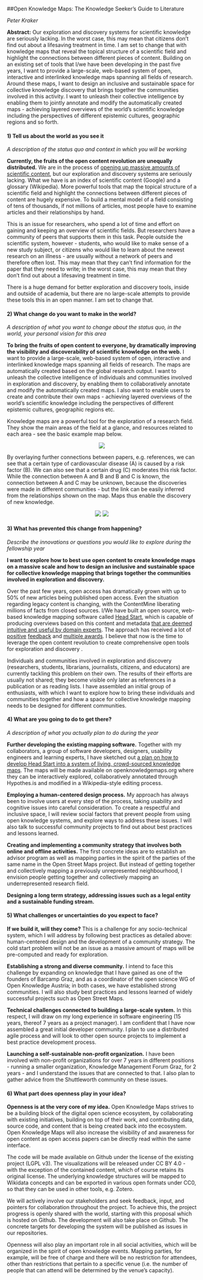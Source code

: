##Open Knowledge Maps: The Knowledge Seeker’s Guide to Literature

*Peter Kraker*

**Abstract:** Our exploration and discovery systems for scientific knowledge are seriously lacking. In the worst case, this may mean that citizens don’t find out about a lifesaving treatment in time. I am set to change that with knowledge maps that reveal the topical structure of a scientific field and highlight the connections between different pieces of content. Building on an existing set of tools that I/we have been developing in the past five years, I want to provide a large-scale, web-based system of open, interactive and interlinked knowledge maps spanning all fields of research. Around these maps, I want to design an inclusive and sustainable space for collective knowledge discovery that brings together the communities involved in this activity. I want to unleash their collective intelligence by enabling them to jointly annotate and modify the automatically created maps - achieving layered overviews of the world’s scientific knowledge including the perspectives of different epistemic cultures, geographic regions and so forth.

#### 1) Tell us about the world as you see it 
*A description of the status quo and context in which you will be working*

**Currently, the fruits of the open content revolution are unequally distributed.** We are in the process of [opening up massive amounts of scientific content](http://poeticeconomics.blogspot.co.at/2015/12/dramatic-growth-of-open-access-december.html), but our exploration and discovery systems are seriously lacking. What we have is an index of scientific content (Google) and a glossary (Wikipedia). More powerful tools that map the topical structure of a scientific field and highlight the connections between different pieces of content are hugely expensive. To build a mental model of a field consisting of tens of thousands, if not millions of articles, most people have to examine articles and their relationships by hand.

This is an issue for researchers, who spend a lot of time and effort on gaining and keeping an overview of scientific fields. But researchers have a community of peers that supports them in this task. People outside the scientific system, however - students, who would like to make sense of a new study subject, or citizens who would like to learn about the newest research on an illness - are usually without a network of peers and therefore often lost. This may mean that they can’t find information for the paper that they need to write; in the worst case, this may mean that they don’t find out about a lifesaving treatment in time.

There is a huge demand for better exploration and discovery tools, inside and outside of academia, but there are no large-scale attempts to provide these tools this in an open manner. I am set to change that.


#### 2) What change do you want to make in the world?
*A description of what you want to change about the status quo, in the world, your personal vision for this area*

**To bring the fruits of open content to everyone, by dramatically improving the visibility and discoverability of scientific knowledge on the web.** I want to provide a large-scale, web-based system of open, interactive and interlinked knowledge maps spanning all fields of research. The maps are automatically created based on the global research output. I want to unleash the collective intelligence of individuals and communities involved in exploration and discovery, by enabling them to collaboratively annotate and modify the automatically created maps. I also want to enable users to create and contribute their own maps - achieving layered overviews of the world’s scientific knowledge including the perspectives of different epistemic cultures, geographic regions etc.

Knowledge maps are a powerful tool for the exploration of a research field. They show the main areas of the field at a glance, and resources related to each area - see the basic example map below.

<p align="center">
<img src="km_example-1.png">
</p>

By overlaying further connections between papers, e.g. references, we can see that a certain type of cardiovascular disease (A) is caused by a risk factor (B). We can also see that a certain drug (C) moderates this risk factor. While the connection between A and B and B and C is known, the connection between A and C may be unknown, because the discoveries were made in different communities - but the link can be easily inferred from the relationships shown on the map. Maps thus enable the discovery of new knowledge.

<p align="center">
<img src="km_example-2.png">
<img src="km_example-3.png">
</p>

#### 3) What has prevented this change from happening? 

*Describe the innovations or questions you would like to explore during the fellowship year*

**I want to explore how to best use open content to create knowledge maps on a massive scale and how to design an inclusive and sustainable space for collective knowledge mapping that brings together the communities involved in exploration and discovery.** 

Over the past few years, open access has dramatically grown with up to 50% of new articles being published open access. Even the situation regarding legacy content is changing, with the ContentMine liberating millions of facts from closed sources. I/We have built an open source, web-based knowledge mapping software called [Head Start](https://github.com/pkraker/Headstart), which is capable of producing overviews based on this content and metadata [that are deemed intuitive and useful by domain experts](http://arxiv.org/abs/1412.6462). The approach has received a lot of [positive](http://www.storybench.org/science-search-engine-visualizing-discovery-process/) [feedback](http://blogs.lse.ac.uk/impactofsocialsciences/2015/02/16/crowd-sourced-overview-visualizations-of-knowledge-domains/) and [multiple awards](http://www.know-center.tugraz.at/en/second-award-for-dissertation-of-peter-kraker/). I believe that now is the time to leverage the open content revolution to create comprehensive open tools for exploration and discovery .

Individuals and communities involved in exploration and discovery (researchers, students, librarians, journalists, citizens, and educators) are currently tackling this problem on their own. The results of their efforts are usually not shared; they become visible only later as references in a publication or as reading lists. I have assembled an initial group of enthusiasts, with which I want to explore how to bring these individuals and communities together and how a space for collective knowledge mapping needs to be designed for different communities.

#### 4) What are you going to do to get there? 

*A description of what you actually plan to do during the year*

**Further developing the existing mapping software.** Together with my collaborators, a group of software developers, designers, usability engineers and learning experts, I have sketched out [a plan on how to develop Head Start into a system of living, crowd-sourced knowledge maps](https://github.com/pkraker/open-discovery/blob/master/proposal.md). The maps will be made available on openknowledgemaps.org where they can be interactively explored, collaboratively annotated through Hypothes.is and modified in a Wikipedia-style editing process.

**Employing a human-centered design process.** My approach has always been to involve users at every step of the process, taking usability and cognitive issues into careful consideration. To create a respectful and inclusive space, I will review social factors that prevent people from using open knowledge systems, and explore ways to address these issues. I will also talk to successful community projects to find out about best practices and lessons learned.

**Creating and implementing a community strategy that involves both online and offline activities.** The first concrete ideas are to establish an advisor program as well as mapping parties in the spirit of the parties of the same name in the Open Street Maps project. But instead of getting together and collectively mapping a previously unrepresented neighbourhood, I envision people getting together and collectively mapping an underrepresented research field.

**Designing a long term strategy, addressing issues such as a legal entity and a sustainable funding stream.**
 

#### 5) What challenges or uncertainties do you expect to face?

**If we build it, will they come?** This is a challenge for any socio-technical system, which I will address by following best practices as detailed above: human-centered design and the development of a community strategy. The cold start problem will not be an issue as a massive amount of maps will be pre-computed and ready for exploration. 

**Establishing a strong and diverse community.** I intend to face this challenge by expanding on knowledge that I have gained as one of the founders of Barcamp Graz, and as a coordinator of the open science WG of Open Knowledge Austria; in both cases, we have established strong communities. I will also study best practices and lessons learned of widely successful projects such as Open Street Maps.

**Technical challenges connected to building a large-scale system.** In this respect, I will draw on my long experience in software engineering (15 years, thereof 7 years as a project manager). I am confident that I have now assembled a great initial developer community. I plan to use a distributed agile process and will look to other open source projects to implement a best practice development process.

**Launching a self-sustainable non-profit organization.** I have been involved with non-profit organizations for over 7 years in different positions - running a smaller organization, Knowledge Management Forum Graz, for 2 years - and I understand the issues that are connected to that. I also plan to gather advice from the Shuttleworth community on these issues.

#### 6) What part does openness play in your idea?

**Openness is at the very core of my idea.** Open Knowledge Maps strives to be a building block of the digital open science ecosystem, by collaborating with existing initiatives, building on top of their work, and contributing data, source code, and content that is being created back into the ecosystem. Open Knowledge Maps will also increase the visibility of and awareness for open content as open access papers can be directly read within the same interface.

The code will be made available on Github under the license of the existing project (LGPL v3). The visualizations will be released under CC BY 4.0 - with the exception of the contained content, which of course retains its original license. The underlying knowledge structures will be mapped to Wikidata concepts and can be exported in various open formats under CC0, so that they can be used in other tools, e.g. Zotero.

We will actively involve our stakeholders and seek feedback, input, and pointers for collaboration throughout the project. To achieve this, the project progress is openly shared with the world, starting with this proposal which is hosted on Github. The development will also take place on Github. The concrete targets for developing the system will be published as issues in our repositories.

Openness will also play an important role in all social activities, which will be organized in the spirit of open knowledge events. Mapping parties, for example, will be free of charge and there will be no restriction for attendees, other than restrictions that pertain to a specific venue (i.e. the number of people that can attend will be determined by the venue’s capacity).
